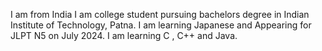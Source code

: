 I am from India 
I am college student pursuing bachelors degree in Indian Institute of Technology, Patna.
I am learning Japanese and Appearing for JLPT N5 on July 2024.
I am learning C , C++ and Java.
